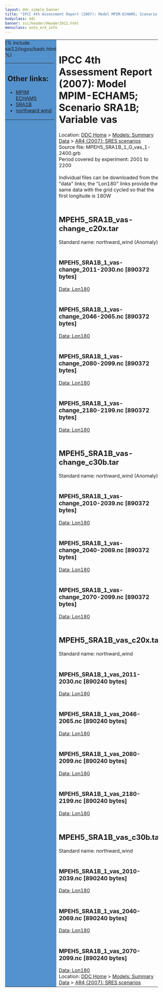 ```yaml
---
layout: ddc_simple_banner
title: "IPCC 4th Assessment Report (2007): Model MPIM-ECHAM5; Scenario SRA1B; Variable vas"
bodyclass: ddc
banner: ssi/header/Header2012.html
menuclass: auto_ar4_info
---
```



<table width="100%" border="0" cellspacing="0" cellpadding="0" style="border-collapse: collapse;">
<tr style="margin:0;padding:0;border:0;">
<td style="margin:0;padding:0;border:0;height:1pt;width:150pt;background:#5492CD;" valign="top" >

<div id="lh-col2" class="auto_ar4_info">
<table class="menumain" bgcolor="#5492CD" cellspacing="0" width="100%" border="0">
<tr><td>
<h2> Other links:</h2>
<ul>
<li><a href="/auto/ar4/model-MPIM-ECHAM5.html">MPIM<br/>ECHAM5</a></li>
<li><a href="/auto/ar4/scenario-SRA1B.html">SRA1B</a></li>
<li><a href="/auto/ar4/var-northward_wind.html">northward wind</a></li>
</ul>
</td></tr>
{% include ssi12/logos/badc.html %}
</table>
</div>
</td>
<td><h1>IPCC 4th Assessment Report (2007): Model MPIM-ECHAM5; Scenario SRA1B; Variable vas</h1>

<!-- Breadcrumb1 -->
<div id="breadcrumb1" align="left">
Location: <a href="/index.html">DDC Home</a> > <a href="/sim/gcm_clim/">Models: Summary Data</a>
> <a href="/sim/gcm_clim/SRES_AR4/index.html">AR4 (2007): SRES scenarios</a>
</div>
<!-- End of Breadcrumb1 -->Source file: MPEH5_SRA1B_1_G_vas_1-2400.grb
<br/>
Period covered by experiment: 2001 to 2200<br/>
<br/>Individual files can be downloaded from the "data" links; the "Lon180" links provide the same data
         with the grid cycled so that the first longitude is 180W<br/>
<br/><h2>MPEH5_SRA1B_vas-change_c20x.tar</h2>
Standard name: northward_wind (Anomaly)<br>
<br/><h3>MPEH5_SRA1B_1_vas-change_2011-2030.nc [890372 bytes]</h3>
<a href="http://apps.ipcc-data.org/cgi-bin/downl/ar4_nc/vas/MPEH5_SRA1B_1_vas-change_2011-2030.nc">Data; </a><a href="http://apps.ipcc-data.org/cgi-bin/downl/ar4_nc/vas/MPEH5_SRA1B_1_vas-change_2011-2030.cyto180.nc"> Lon180</a><br/>
<br/><h3>MPEH5_SRA1B_1_vas-change_2046-2065.nc [890372 bytes]</h3>
<a href="http://apps.ipcc-data.org/cgi-bin/downl/ar4_nc/vas/MPEH5_SRA1B_1_vas-change_2046-2065.nc">Data; </a><a href="http://apps.ipcc-data.org/cgi-bin/downl/ar4_nc/vas/MPEH5_SRA1B_1_vas-change_2046-2065.cyto180.nc"> Lon180</a><br/>
<br/><h3>MPEH5_SRA1B_1_vas-change_2080-2099.nc [890372 bytes]</h3>
<a href="http://apps.ipcc-data.org/cgi-bin/downl/ar4_nc/vas/MPEH5_SRA1B_1_vas-change_2080-2099.nc">Data; </a><a href="http://apps.ipcc-data.org/cgi-bin/downl/ar4_nc/vas/MPEH5_SRA1B_1_vas-change_2080-2099.cyto180.nc"> Lon180</a><br/>
<br/><h3>MPEH5_SRA1B_1_vas-change_2180-2199.nc [890372 bytes]</h3>
<a href="http://apps.ipcc-data.org/cgi-bin/downl/ar4_nc/vas/MPEH5_SRA1B_1_vas-change_2180-2199.nc">Data; </a><a href="http://apps.ipcc-data.org/cgi-bin/downl/ar4_nc/vas/MPEH5_SRA1B_1_vas-change_2180-2199.cyto180.nc"> Lon180</a><br/>
<br/><h2>MPEH5_SRA1B_vas-change_c30b.tar</h2>
Standard name: northward_wind (Anomaly)<br>
<br/><h3>MPEH5_SRA1B_1_vas-change_2010-2039.nc [890372 bytes]</h3>
<a href="http://apps.ipcc-data.org/cgi-bin/downl/ar4_nc/vas/MPEH5_SRA1B_1_vas-change_2010-2039.nc">Data; </a><a href="http://apps.ipcc-data.org/cgi-bin/downl/ar4_nc/vas/MPEH5_SRA1B_1_vas-change_2010-2039.cyto180.nc"> Lon180</a><br/>
<br/><h3>MPEH5_SRA1B_1_vas-change_2040-2069.nc [890372 bytes]</h3>
<a href="http://apps.ipcc-data.org/cgi-bin/downl/ar4_nc/vas/MPEH5_SRA1B_1_vas-change_2040-2069.nc">Data; </a><a href="http://apps.ipcc-data.org/cgi-bin/downl/ar4_nc/vas/MPEH5_SRA1B_1_vas-change_2040-2069.cyto180.nc"> Lon180</a><br/>
<br/><h3>MPEH5_SRA1B_1_vas-change_2070-2099.nc [890372 bytes]</h3>
<a href="http://apps.ipcc-data.org/cgi-bin/downl/ar4_nc/vas/MPEH5_SRA1B_1_vas-change_2070-2099.nc">Data; </a><a href="http://apps.ipcc-data.org/cgi-bin/downl/ar4_nc/vas/MPEH5_SRA1B_1_vas-change_2070-2099.cyto180.nc"> Lon180</a><br/>
<br/><h2>MPEH5_SRA1B_vas_c20x.tar</h2>
Standard name: northward_wind<br>
<br/><h3>MPEH5_SRA1B_1_vas_2011-2030.nc [890240 bytes]</h3>
<a href="http://apps.ipcc-data.org/cgi-bin/downl/ar4_nc/vas/MPEH5_SRA1B_1_vas_2011-2030.nc">Data; </a><a href="http://apps.ipcc-data.org/cgi-bin/downl/ar4_nc/vas/MPEH5_SRA1B_1_vas_2011-2030.cyto180.nc"> Lon180</a><br/>
<br/><h3>MPEH5_SRA1B_1_vas_2046-2065.nc [890240 bytes]</h3>
<a href="http://apps.ipcc-data.org/cgi-bin/downl/ar4_nc/vas/MPEH5_SRA1B_1_vas_2046-2065.nc">Data; </a><a href="http://apps.ipcc-data.org/cgi-bin/downl/ar4_nc/vas/MPEH5_SRA1B_1_vas_2046-2065.cyto180.nc"> Lon180</a><br/>
<br/><h3>MPEH5_SRA1B_1_vas_2080-2099.nc [890240 bytes]</h3>
<a href="http://apps.ipcc-data.org/cgi-bin/downl/ar4_nc/vas/MPEH5_SRA1B_1_vas_2080-2099.nc">Data; </a><a href="http://apps.ipcc-data.org/cgi-bin/downl/ar4_nc/vas/MPEH5_SRA1B_1_vas_2080-2099.cyto180.nc"> Lon180</a><br/>
<br/><h3>MPEH5_SRA1B_1_vas_2180-2199.nc [890240 bytes]</h3>
<a href="http://apps.ipcc-data.org/cgi-bin/downl/ar4_nc/vas/MPEH5_SRA1B_1_vas_2180-2199.nc">Data; </a><a href="http://apps.ipcc-data.org/cgi-bin/downl/ar4_nc/vas/MPEH5_SRA1B_1_vas_2180-2199.cyto180.nc"> Lon180</a><br/>
<br/><h2>MPEH5_SRA1B_vas_c30b.tar</h2>
Standard name: northward_wind<br>
<br/><h3>MPEH5_SRA1B_1_vas_2010-2039.nc [890240 bytes]</h3>
<a href="http://apps.ipcc-data.org/cgi-bin/downl/ar4_nc/vas/MPEH5_SRA1B_1_vas_2010-2039.nc">Data; </a><a href="http://apps.ipcc-data.org/cgi-bin/downl/ar4_nc/vas/MPEH5_SRA1B_1_vas_2010-2039.cyto180.nc"> Lon180</a><br/>
<br/><h3>MPEH5_SRA1B_1_vas_2040-2069.nc [890240 bytes]</h3>
<a href="http://apps.ipcc-data.org/cgi-bin/downl/ar4_nc/vas/MPEH5_SRA1B_1_vas_2040-2069.nc">Data; </a><a href="http://apps.ipcc-data.org/cgi-bin/downl/ar4_nc/vas/MPEH5_SRA1B_1_vas_2040-2069.cyto180.nc"> Lon180</a><br/>
<br/><h3>MPEH5_SRA1B_1_vas_2070-2099.nc [890240 bytes]</h3>
<a href="http://apps.ipcc-data.org/cgi-bin/downl/ar4_nc/vas/MPEH5_SRA1B_1_vas_2070-2099.nc">Data; </a><a href="http://apps.ipcc-data.org/cgi-bin/downl/ar4_nc/vas/MPEH5_SRA1B_1_vas_2070-2099.cyto180.nc"> Lon180</a><br/>
<!-- Breadcrumb2 -->
<div id="breadcrumb2" align="left">
Location: <a href="/index.html">DDC Home</a> > <a href="/sim/gcm_clim/">Models: Summary Data</a>
> <a href="/sim/gcm_clim/SRES_AR4/index.html">AR4 (2007): SRES scenarios</a>
</div>
<!-- End of Breadcrumb2 --></td></tr></table>
